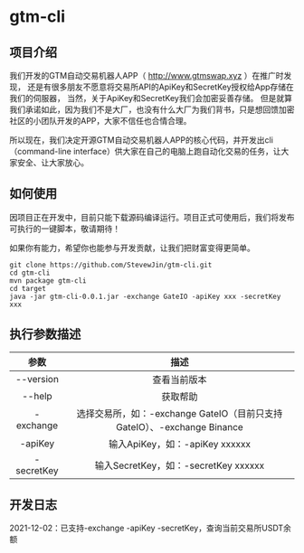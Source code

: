 # gtm-cli
## 项目介绍
我们开发的GTM自动交易机器人APP（ http://www.gtmswap.xyz ）在推广时发现，
还是有很多朋友不愿意将交易所API的ApiKey和SecretKey授权给App存储在我们的伺服器，
当然，关于ApiKey和SecretKey我们会加密妥善存储。
但是就算我们承诺如此，因为我们不是大厂，也没有什么大厂为我们背书，只是想回馈加密社区的小团队开发的APP，大家不信任也合情合理。

所以现在，我们决定开源GTM自动交易机器人APP的核心代码，并开发出cli（command-line interface）供大家在自己的电脑上跑自动化交易的任务，让大家安全、让大家放心。

## 如何使用
因项目正在开发中，目前只能下载源码编译运行。项目正式可使用后，我们将发布可执行的一键脚本，敬请期待！

如果你有能力，希望你也能参与开发贡献，让我们把财富变得更简单。
```shell
git clone https://github.com/StevewJin/gtm-cli.git
cd gtm-cli
mvn package gtm-cli
cd target
java -jar gtm-cli-0.0.1.jar -exchange GateIO -apiKey xxx -secretKey xxx
```

## 执行参数描述
| 参数 | 描述 |
| :----: | :----: |
| --version | 查看当前版本 |
| --help | 获取帮助 |
| -exchange | 选择交易所，如：-exchange GateIO（目前只支持GateIO）、-exchange Binance |
| -apiKey | 输入ApiKey，如：-apiKey xxxxxx |
| -secretKey | 输入SecretKey，如：-secretKey xxxxxx |

## 开发日志
2021-12-02：已支持-exchange -apiKey -secretKey，查询当前交易所USDT余额